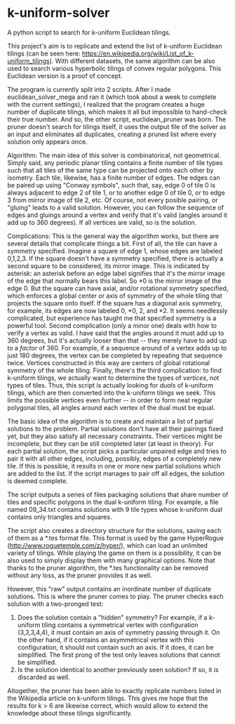 # k-uniform-solver
A python script to search for k-uniform Euclidean tilings.

This project's aim is to replicate and extend the list of k-uniform Euclidean tilings (can be seen here: https://en.wikipedia.org/wiki/List_of_k-uniform_tilings). With different datasets, the same algorithm can be also used to search various hyperbolic tilings of convex regular polygons. This Euclidean version is a proof of concept.

The program is currently split into 2 scripts. After I made euclidean_solver_mega and ran it (which took about a week to complete with the current settings), I realized that the program creates a huge number of duplicate tilings, which makes it all but impossible to hand-check their true number. And so, the other script, euclidean_pruner was born. The pruner doesn't search for tilings itself, it uses the output file of the solver as an input and eliminates all duplicates, creating a pruned list where every solution only appears once.

Algorithm: The main idea of this solver is combinatorical, not geometrical. Simply said, any periodic planar tiling contains a finite number of tile types such that all tiles of the same type can be projected onto each other by isometry. Each tile, likewise, has a finite number of edges. The edges can be paired up using "Conway symbols", such that, say, edge 0 of tile 0 is always adjacent to edge 2 of tile 1, or to another edge 0 of tile 0, or to edge 3 from mirror image of tile 2, etc.
Of course, not every posible pairing, or "gluing" leads to a valid solution. However, you can follow the sequence of edges and gluings around a vertex and verify that it's valid (angles around it add up to 360 degrees). If all vertices are valid, so is the solution.

Complications:
This is the general way the algorithm works, but there are several details that complicate things a bit.
First of all, the tile can have a symmetry specified. Imagine a square of edge 1, whose edges are labeled 0,1,2,3. If the square doesn't have a symmetry specified, there is actually a second square to be considered, its mirror image. This is indicated by asterisk: an asterisk before an edge label signifies that it's the mirror image of the edge that normally bears this label. So \*0 is the mirror image of the edge 0.
But the square can have axial, and/or rotational symmetry specified, which enforces a global center or axis of symmetry of the whole tiling that projects the square onto itself. If the square has a diagonal axis symmetry, for example, its edges are now labeled 0, \*0, 2, and \*2.
It seems needlessly complicated, but experience has taught me that specified symmetry is a powerful tool.
Second complication (only a minor one) deals with how to verify a vertex as valid. I have said that the angles around it must add up to 360 degrees, but it's actually looser than that -- they merely have to add up to a *factor* of 360. For example, if a sequence around of a vertex adds up to just 180 degrees, the vertex can be completed by repeating that sequence twice. Vertices constructed in this way are centers of global rotational symmetry of the whole tiling.
Finally, there's the third complication: to find k-uniform tilings, we actually want to determine the types of *vertices*, not types of tiles. Thus, this script is actually looking for *duals* of k-uniform tilings, which are then converted into the k-uniform tilings we seek. This limits the possible vertices even further -- in order to form neat regular polygonal tiles, all angles around each vertex of the dual must be equal.

The basic idea of the algorithm is to create and maintain a list of partial solutions to the problem. Partial solutions don't have all their pairings fixed yet, but they also satisfy all necessary constraints. Their vertices might be incomplete, but they can be still completed later (at least in theory).
For each partial solution, the script picks a particular unpaired edge and tries to pair it with all other edges, including, possibly, edges of a completely new tile. If this is possible, it results in one or more new partial solutions which are added to the list. If the script manages to pair off all edges, the solution is deemed complete.

The script outputs a series of files packaging solutions that share number of tiles and specific polygons in the dual k-uniform tiling. For example, a file named 09_34.txt contains solutions with 9 tile types whose k-uniform dual contains only triangles and squares.

The script also creates a directory structure for the solutions, saving each of them as a \*.tes format file. This format is used by the game HyperRogue (http://www.roguetemple.com/z/hyper/), which can load an unlimited variety of tilings. While playing the game on them is a possibility, it can be also used to simply display them with many graphical options.
Note that thanks to the pruner algorithm, the \*.tes functionality can be removed without any loss, as the pruner provides it as well.

However, this "raw" output contains an inordinate number of duplicate solutions. This is where the pruner comes to play. The pruner checks each solution with a two-pronged test:
1) Does the solution contain a "hidden" symmetry? For example, if a k-uniform tiling contains a symmetrical vertex with configuration (3,3,3,4,4), it must contain an axis of symmetry passing through it. On the other hand, if it contains an asymmetrical vertex with this configuration, it should not contain such an axis. If it does, it can be simplified. The first prong of the test only leaves solutions that cannot be simplified.
2) Is the solution identical to another previously seen solution? If so, it is discarded as well.

Altogether, the pruner has been able to exactly replicate numbers listed in the Wikipedia article on k-uniform tilings. This gives me hope that the results for k > 6 are likewise correct, which would allow to extend the knowledge about these tilings significantly.
